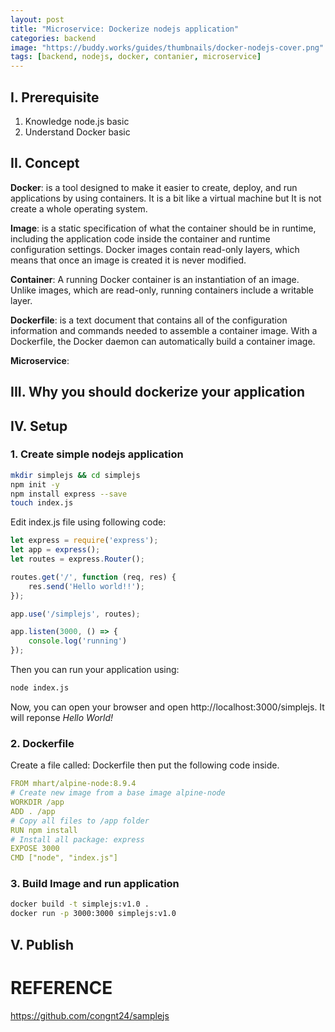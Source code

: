 ```yaml
---
layout: post
title: "Microservice: Dockerize nodejs application"
categories: backend
image: "https://buddy.works/guides/thumbnails/docker-nodejs-cover.png"
tags: [backend, nodejs, docker, contanier, microservice]
---
```

## I. Prerequisite
1.  Knowledge node.js basic
2.  Understand Docker basic

## II. Concept
**Docker**: is a tool designed to make it easier to create, deploy, and run applications by using containers. It is a bit like a virtual machine but It is not create a whole operating system.

<!--more-->

**Image**: is a static specification of what the container should be in runtime, including the application code inside the container and runtime configuration settings. Docker images contain read-only layers, which means that once an image is created it is never modified.

**Container**:  A running Docker container is an instantiation of an image. Unlike images, which are read-only, running containers include a writable layer.

**Dockerfile**: is a text document that contains all of the configuration information and commands needed to assemble a container image. With a Dockerfile, the Docker daemon can automatically build a container image.

**Microservice**:

## III. Why you should dockerize your application

## IV. Setup
### 1. Create simple nodejs application
```bash
mkdir simplejs && cd simplejs
npm init -y
npm install express --save
touch index.js
```
Edit index.js file using following code:
```javascript
let express = require('express');
let app = express();
let routes = express.Router();

routes.get('/', function (req, res) {
    res.send('Hello world!!');
});

app.use('/simplejs', routes);

app.listen(3000, () => {
    console.log('running')
});
```
Then you can run your application using:
```bash
node index.js
```
Now, you can open your browser and open http://localhost:3000/simplejs. It will reponse *Hello World!*

### 2. Dockerfile
Create a file called: Dockerfile then put the following code inside.
```yaml
FROM mhart/alpine-node:8.9.4
# Create new image from a base image alpine-node
WORKDIR /app
ADD . /app
# Copy all files to /app folder
RUN npm install
# Install all package: express
EXPOSE 3000
CMD ["node", "index.js"]
```

### 3. Build Image and run application
```bash
docker build -t simplejs:v1.0 .
docker run -p 3000:3000 simplejs:v1.0
```
## V. Publish

# REFERENCE
https://github.com/congnt24/samplejs
